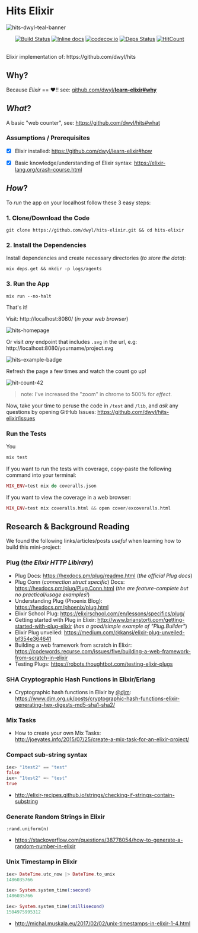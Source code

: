 # Hits Elixir

![hits-dwyl-teal-banner](https://user-images.githubusercontent.com/194400/30136430-d1b2c2b8-9356-11e7-9ed5-3d84f6e44066.png)

<div align="center">

[![Build Status](https://img.shields.io/travis/dwyl/hits-elixir.svg?style=flat-square)](https://travis-ci.org/dwyl/hits-elixir)
[![Inline docs](http://inch-ci.org/github/dwyl/hits-elixir.svg?style=flat-square)](http://inch-ci.org/github/dwyl/hits-elixir)
[![codecov.io](https://img.shields.io/codecov/c/github/dwyl/hits-elixir/master.svg?style=flat-square)](http://codecov.io/github/dwyl/hits-elixir?branch=master)
[![Deps Status](https://beta.hexfaktor.org/badge/all/github/dwyl/hits-elixir.svg?style=flat-square)](https://beta.hexfaktor.org/github/dwyl/hits-elixir)
[![HitCount](http://hits.dwyl.io/dwyl/hits-elixir.svg)](https://github.com/dwyl/hits-elixir)

</div>

<br />
Elixir implementation of: https://github.com/dwyl/hits

## Why?

Because _Elixir_ == :heart:!! see:
[github.com/dwyl/**learn-elixir#why**](https://github.com/dwyl/learn-elixir#why)

## _What_?

A basic "web counter", see: https://github.com/dwyl/hits#what


### Assumptions / Prerequisites

+ [x] Elixir installed: https://github.com/dwyl/learn-elixir#how
+ [x] Basic knowledge/understanding of Elixir syntax:
https://elixir-lang.org/crash-course.html


## _How_?

To _run_ the app on your localhost follow these 3 easy steps:

### 1. Clone/Download the Code

```
git clone https://github.com/dwyl/hits-elixir.git && cd hits-elixir
```

### 2. Install the Dependencies

Install dependencies and create necessary directories (_to store the data_):

```
mix deps.get && mkdir -p logs/agents
```

### 3. Run the App

```
mix run --no-halt
```

That's it! <br />


Visit: http://localhost:8080/ (_in your web browser_)

![hits-homepage](https://user-images.githubusercontent.com/194400/30294516-3dc31aca-9735-11e7-9e07-29a74e7c6bf0.png)

Or visit _any_ endpoint that includes `.svg` in the url,
e.g: http://localhost:8080/yourname/project.svg

![hits-example-badge](https://user-images.githubusercontent.com/194400/30294601-915b28b2-9735-11e7-8c56-c3ea6f414ded.png)

Refresh the page a few times and watch the count go up!

![hit-count-42](https://user-images.githubusercontent.com/194400/30295139-7db6c008-9737-11e7-9098-9488319e1271.png)

> note: I've increased the "zoom" in chrome to 500% for _effect_.


Now, take your time to peruse the code in `/test` and `/lib`,
and _ask_ any questions by opening GitHub Issues:
https://github.com/dwyl/hits-elixir/issues


### Run the Tests

You

```elixir
mix test
```

If you want to run the tests with coverage, copy-paste the following command
into your terminal:

```elixir
MIX_ENV=test mix do coveralls.json
```
If you want to view the coverage in a web browser:

```elixir
MIX_ENV=test mix coveralls.html && open cover/excoveralls.html
```


## Research & Background Reading

We found the following links/articles/posts _useful_
when learning how to build this mini-project:

### Plug (_the Elixir HTTP Libirary_)

+ Plug Docs: https://hexdocs.pm/plug/readme.html (_the official Plug docs_)
+ Plug Conn (_connection struct specific_) Docs:
https://hexdocs.pm/plug/Plug.Conn.html
(_the are feature-complete but no practical/usage examples!_)
+ Understanding Plug (Phoenix Blog): https://hexdocs.pm/phoenix/plug.html
+ Elixir School Plug:
https://elixirschool.com/en/lessons/specifics/plug/
+ Getting started with Plug in Elixir:
http://www.brianstorti.com/getting-started-with-plug-elixir
(_has a good/simple example of "Plug.Builder"_)
+ Elixir Plug unveiled:
https://medium.com/@kansi/elixir-plug-unveiled-bf354e364641
+ Building a web framework from scratch in Elixir:
https://codewords.recurse.com/issues/five/building-a-web-framework-from-scratch-in-elixir
+ Testing Plugs: https://robots.thoughtbot.com/testing-elixir-plugs

### SHA Cryptographic Hash Functions in Elixir/Erlang

+ Cryptographic hash functions in Elixir by [@djm](https://github.com/djm):
https://www.djm.org.uk/posts/cryptographic-hash-functions-elixir-generating-hex-digests-md5-sha1-sha2/

### Mix Tasks

+ How to create your own Mix Tasks:
http://joeyates.info/2015/07/25/create-a-mix-task-for-an-elixir-project/


### Compact sub-string syntax

```elixir
iex> "1test2" == "test"
false
iex> "1test2" =~ "test"
true
```

+ http://elixir-recipes.github.io/strings/checking-if-strings-contain-substring

### Generate Random Strings in Elixir

```
:rand.uniform(n)
```

+ https://stackoverflow.com/questions/38778054/how-to-generate-a-random-number-in-elixir

### Unix Timestamp in Elixir

```elixir
iex> DateTime.utc_now |> DateTime.to_unix
1486035766

iex> System.system_time(:second)
1486035766

iex> System.system_time(:millisecond)
1504975995312
```

+ http://michal.muskala.eu/2017/02/02/unix-timestamps-in-elixir-1-4.html

